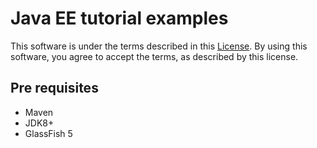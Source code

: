 # Java EE tutorial examples

This software is under the terms described in this [License](LICENSE.txt). 
By using this software, you agree to accept the terms, as described by this license.

## Pre requisites

- Maven
- JDK8+
- GlassFish 5

